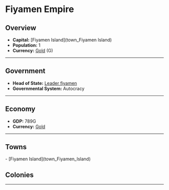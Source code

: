 # <!--NAME-->Fiyamen Empire<!--NAME-->

## Overview

- **Capital:** <!--CAPITAL_LINK-->[Fiyamen Island](town_Fiyamen Island)<!--CAPITAL_LINK-->
- **Population:** <!--POPULATION-->1<!--POPULATION-->
- **Currency:** <!--CURRENCY_LINK-->[Gold](currency_Gold)<!--CURRENCY_LINK--> (<!--CURRENCY_ABV-->G<!--CURRENCY_ABV-->)

---

## Government

- **Head of State:** <!--LEADER_TITLE_LINK-->[Leader fiyamen](user_fiyamen)<!--LEADER_TITLE_LINK-->
- **Governmental System:** <!--GOVERNMENT-->Autocracy<!--GOVERNMENT-->

---

## Economy

- **GDP:** <!--GDP-->789G<!--GDP-->
- **Currency:** <!--CURRENCY_LINK-->[Gold](currency_Gold)<!--CURRENCY_LINK-->

---

## Towns

<!--TOWNS-->- [Fiyamen Island](town_Fiyamen_Island)<!--TOWNS-->

## Colonies

<!--COLONIES--><!--COLONIES-->

---